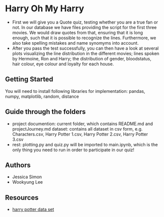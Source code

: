 # Harry Oh My Harry

- First we will give you a Quote quiz, testing whether you are a true fan or not. In our database we have files providing the script for the first three movies. We would draw quotes from that, ensuring that it is long enough, such that it is possible to recognize the lines. Furthermore, we also take spelling mistakes and name synomyms into account. 
- After you pass the test successfully, you can then have a look at several plots visualizing the line distribution in the different movies; lines spoken by Hermoine, Ron and Harry;  the distribution of gender, bloodstatus, hair colour, eye colour and loyalty for each house.

## Getting Started

You will need to install following libraries for implementation: pandas, numpy, matplotlib, random, distance

## Guide through the folders
- project documention: current folder, which contains README.md and projectJourney.md
 dataset: contains all dataset in csv form, e.g. Characters.csv, Harry Potter 1.csv, Harry Potter 2.csv, Harry Potter 3.csv
- rest: plotting.py and quiz.py will be imported to main.ipynb, which is the only thing you need to run in order to participate in our quiz!

## Authors

- Jessica Simon
- Wookyung Lee

## Resources

* [harry potter data set](https://www.kaggle.com/datasets/gulsahdemiryurek/harry-potter-dataset)
